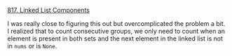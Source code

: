 [817. Linked List Components](https://leetcode.com/problems/linked-list-components/)

I was really close to figuring this out but overcomplicated the problem a bit. I realized that to count consecutive groups, we only need to count when an element is present in both sets and the next element in the linked list is not in `nums` or is `None`.